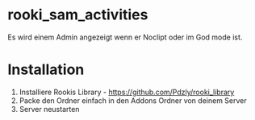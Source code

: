 # rooki_sam_activities
Es wird einem Admin angezeigt wenn er Noclipt oder im God mode ist.


# Installation
1. Installiere Rookis Library - https://github.com/Pdzly/rooki_library
2. Packe den Ordner einfach in den Addons Ordner von deinem Server
3. Server neustarten
